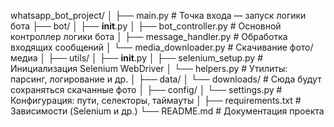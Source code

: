 <!-- Documentation of project -->
whatsapp_bot_project/
│
├── main.py                       # Точка входа — запуск логики бота
├── bot/
│   ├── __init__.py
│   ├── bot_controller.py        # Основной контроллер логики бота
│   ├── message_handler.py       # Обработка входящих сообщений
│   └── media_downloader.py      # Скачивание фото/медиа
│
├── utils/
│   ├── __init__.py
│   ├── selenium_setup.py        # Инициализация Selenium WebDriver
│   └── helpers.py               # Утилиты: парсинг, логирование и др.
│
├── data/
│   └── downloads/               # Сюда будут сохраняться скачанные фото
│
├── config/
│   └── settings.py              # Конфигурация: пути, селекторы, таймауты
│
├── requirements.txt             # Зависимости (Selenium и др.)
└── README.md                    # Документация проекта
